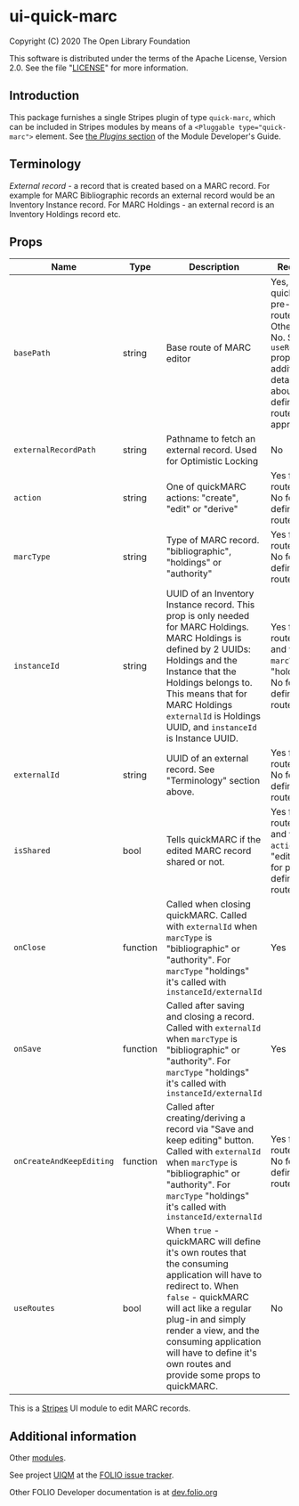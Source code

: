 # ui-quick-marc

Copyright (C) 2020 The Open Library Foundation

This software is distributed under the terms of the Apache License,
Version 2.0. See the file "[LICENSE](LICENSE)" for more information.

## Introduction

This package furnishes a single Stripes plugin of type `quick-marc`,
which can be included in Stripes modules by means of a `<Pluggable
type="quick-marc">` element. See [the *Plugins*
section](https://github.com/folio-org/stripes-core/blob/master/doc/dev-guide.md#plugins)
of the Module Developer's Guide.

## Terminology

*External record* - a record that is created based on a MARC record. For example for MARC Bibliographic records an external record would be an Inventory Instance record. For MARC Holdings - an external record is an Inventory Holdings record etc.

## Props

| Name | Type | Description | Required |
--- | --- | --- | --- |
| `basePath` | string | Base route of MARC editor | Yes, when quickMARC pre-defined routes. Otherwise No. See `useRoutes` prop for additional details about pre-defined vs. route-less approaches. |
| `externalRecordPath` | string | Pathname to fetch an external record. Used for Optimistic Locking | No |
| `action` | string | One of quickMARC actions: "create", "edit" or "derive" | Yes for route-less, No for pre-defined routes |
| `marcType` | string | Type of MARC record. "bibliographic", "holdings" or "authority" | Yes for route-less, No for pre-defined routes |
| `instanceId` | string | UUID of an Inventory Instance record. This prop is only needed for MARC Holdings. MARC Holdings is defined by 2 UUIDs: Holdings and the Instance that the Holdings belongs to. This means that for MARC Holdings `externalId` is Holdings UUID, and `instanceId` is Instance UUID. | Yes for route-less and when `marcType` is "holdings", No for pre-defined routes. |
| `externalId` | string | UUID of an external record. See "Terminology" section above. | Yes for route-less, No for pre-defined routes |
| `isShared` | bool | Tells quickMARC if the edited MARC record shared or not. | Yes for route-less and when `action` is "edit", No for pre-defined routes |
| `onClose` | function | Called when closing quickMARC. Called with `externalId` when `marcType` is "bibliographic" or "authority". For `marcType` "holdings" it's called with `instanceId/externalId` | Yes |
| `onSave` | function | Called after saving and closing a record. Called with `externalId` when `marcType` is "bibliographic" or "authority". For `marcType` "holdings" it's called with `instanceId/externalId` | Yes |
| `onCreateAndKeepEditing` | function | Called after creating/deriving a record via "Save and keep editing" button. Called with `externalId` when `marcType` is "bibliographic" or "authority". For `marcType` "holdings" it's called with `instanceId/externalId` | Yes for route-less, No for pre-defined routes |
| `useRoutes` | bool | When `true` - quickMARC will define it's own routes that the consuming application will have to redirect to. When `false` - quickMARC will act like a regular plug-in and simply render a view, and the consuming application will have to define it's own routes and provide some props to quickMARC. | No |

This is a [Stripes](https://github.com/folio-org/stripes-core/) UI module to edit MARC records.

## Additional information

Other [modules](https://dev.folio.org/source-code/#client-side).

See project [UIQM](https://issues.folio.org/browse/UIQM)
at the [FOLIO issue tracker](https://dev.folio.org/guidelines/issue-tracker).

Other FOLIO Developer documentation is at [dev.folio.org](https://dev.folio.org/)
